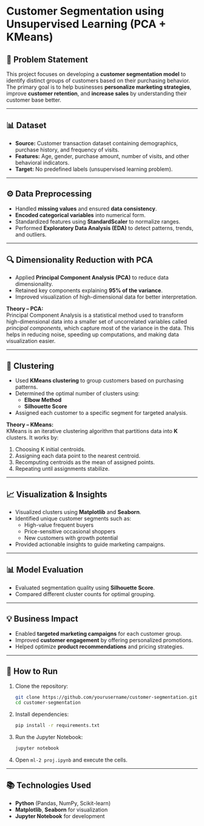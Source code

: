 # Customer Segmentation using Unsupervised Learning (PCA + KMeans)

## 📌 Problem Statement
This project focuses on developing a **customer segmentation model** to identify distinct groups of customers based on their purchasing behavior. The primary goal is to help businesses **personalize marketing strategies**, improve **customer retention**, and **increase sales** by understanding their customer base better.

---

## 📊 Dataset
- **Source:** Customer transaction dataset containing demographics, purchase history, and frequency of visits.  
- **Features:** Age, gender, purchase amount, number of visits, and other behavioral indicators.  
- **Target:** No predefined labels (unsupervised learning problem).  

---

## ⚙️ Data Preprocessing
- Handled **missing values** and ensured **data consistency**.  
- **Encoded categorical variables** into numerical form.  
- Standardized features using **StandardScaler** to normalize ranges.  
- Performed **Exploratory Data Analysis (EDA)** to detect patterns, trends, and outliers.  

---

## 🔍 Dimensionality Reduction with PCA
- Applied **Principal Component Analysis (PCA)** to reduce data dimensionality.  
- Retained key components explaining **95% of the variance**.  
- Improved visualization of high-dimensional data for better interpretation.  

**Theory – PCA:**  
Principal Component Analysis is a statistical method used to transform high-dimensional data into a smaller set of uncorrelated variables called *principal components*, which capture most of the variance in the data. This helps in reducing noise, speeding up computations, and making data visualization easier.

---

## 🤖 Clustering
- Used **KMeans clustering** to group customers based on purchasing patterns.  
- Determined the optimal number of clusters using:
  - **Elbow Method**
  - **Silhouette Score**  
- Assigned each customer to a specific segment for targeted analysis.  

**Theory – KMeans:**  
KMeans is an iterative clustering algorithm that partitions data into **K** clusters. It works by:
1. Choosing K initial centroids.
2. Assigning each data point to the nearest centroid.
3. Recomputing centroids as the mean of assigned points.
4. Repeating until assignments stabilize.

---

## 📈 Visualization & Insights
- Visualized clusters using **Matplotlib** and **Seaborn**.  
- Identified unique customer segments such as:
  - High-value frequent buyers
  - Price-sensitive occasional shoppers
  - New customers with growth potential  
- Provided actionable insights to guide marketing campaigns.  

---

## 📊 Model Evaluation
- Evaluated segmentation quality using **Silhouette Score**.
- Compared different cluster counts for optimal grouping.  

---

## 💡 Business Impact
- Enabled **targeted marketing campaigns** for each customer group.  
- Improved **customer engagement** by offering personalized promotions.  
- Helped optimize **product recommendations** and pricing strategies.  

---

## 🚀 How to Run
1. Clone the repository:
   ```bash
   git clone https://github.com/yourusername/customer-segmentation.git
   cd customer-segmentation
   ```
2. Install dependencies:
   ```bash
   pip install -r requirements.txt
   ```
3. Run the Jupyter Notebook:
   ```bash
   jupyter notebook
   ```
4. Open `ml-2 proj.ipynb` and execute the cells.

---

## 📚 Technologies Used
- **Python** (Pandas, NumPy, Scikit-learn)
- **Matplotlib**, **Seaborn** for visualization
- **Jupyter Notebook** for development
